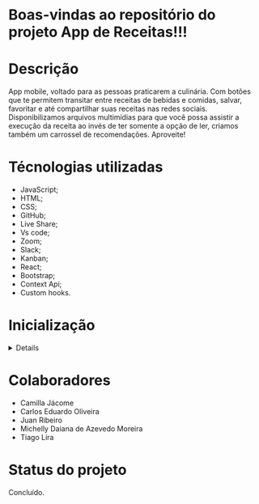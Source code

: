 # Boas-vindas ao repositório do projeto App de Receitas!!!

# Descrição

App mobile, voltado para as pessoas praticarem a culinária.
Com botões que te permitem transitar entre receitas de bebidas e comidas, salvar, favoritar e até compartilhar suas receitas nas redes sociais. Disponibilizamos arquivos multimídias para que você possa assistir a execução da receita ao invés de ter somente a opção de ler, criamos também um carrossel de recomendações. Aproveite!

# Técnologias utilizadas

- JavaScript;
- HTML;
- CSS;
- GitHub;
- Live Share;
- Vs code;
- Zoom;
- Slack;
- Kanban;
- React;
- Bootstrap;
- Context Api;
- Custom hooks.

# Inicialização

<details>
<sumary><strong>Instale as dependẽncias e inicialize o projeto</strong></sumary></br>
  - Instale as dependências: npm install</br>
  - Inicialize o projeto: npm start</br>
</details>

# Colaboradores

- Camilla Jácome
- Carlos Eduardo Oliveira
- Juan Ribeiro
- Michelly Daiana de Azevedo Moreira
- Tiago Lira

# Status do projeto

Concluído.
